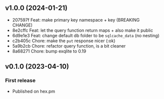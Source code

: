 ## v1.0.0 (2024-01-21)

- 207597f Feat: make primary key namespace + key (BREAKING CHANGE)
- 8e2cffc Feat: let the query function return maps + also make it public
- 6d9e1e3 Feat: change default db folder to be `sqlcache_data` (no nesting)
- c2b405c Chore: make the `put` response nicer (:ok)
- 5a9b2cb Chore: refactor query function, is a bit cleaner
- 8a68271 Chore: bump exqlite to 0.19


## v0.1.0 (2023-04-10)

### First release

- Published on hex.pm
